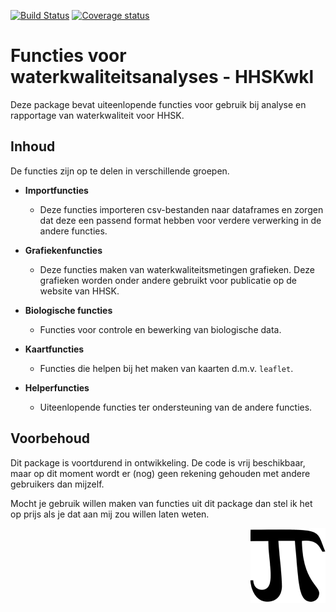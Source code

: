[![Build Status](https://travis-ci.org/RedTent/HHSKwkl.svg?branch=master)](https://travis-ci.org/RedTent/HHSKwkl)
[![Coverage status](https://codecov.io/gh/RedTent/HHSKwkl/branch/master/graph/badge.svg)](https://codecov.io/github/RedTent/HHSKwkl?branch=master)

# Functies voor waterkwaliteitsanalyses - HHSKwkl

Deze package bevat uiteenlopende functies voor gebruik bij analyse en rapportage van waterkwaliteit voor HHSK.

## Inhoud

De functies zijn op te delen in verschillende groepen.

- **Importfuncties**
   - Deze functies importeren csv-bestanden naar dataframes en zorgen dat deze een passend format hebben voor verdere verwerking in de andere functies.
   
- **Grafiekenfuncties**
  - Deze functies maken van waterkwaliteitsmetingen grafieken. Deze grafieken worden onder andere gebruikt voor publicatie op de website van HHSK.
  
- **Biologische functies**
  - Functies voor controle en bewerking van biologische data.
  
- **Kaartfuncties**
  - Functies die helpen bij het maken van kaarten d.m.v. `leaflet`.
  
- **Helperfuncties**
  - Uiteenlopende functies ter ondersteuning van de andere functies.

## Voorbehoud

Dit package is voortdurend in ontwikkeling. De code is vrij beschikbaar, maar op dit moment wordt er (nog) geen rekening gehouden met andere gebruikers dan mijzelf. 

Mocht je gebruik willen maken van functies uit dit package dan stel ik het op prijs als je dat aan mij zou willen laten weten.

<img src='man/figures/logo.png' align="right" height="120" />

